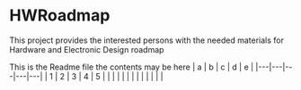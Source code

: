 # HWRoadmap
This project provides the interested persons with the needed materials for Hardware and Electronic Design roadmap

This is the Readme file
the contents may be here
| a | b | c | d | e |
|---|---|---|---|---|
| 1 | 2 | 3 | 4 | 5 |
|   |   |   |   |   |
|   |   |   |   |   |
